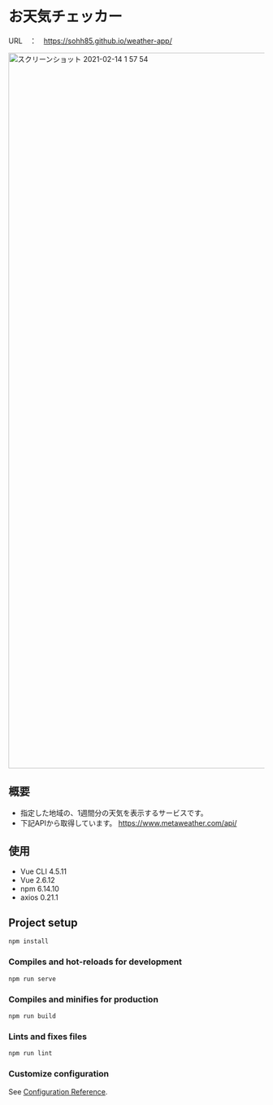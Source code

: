 # お天気チェッカー

URL　：　https://sohh85.github.io/weather-app/


<img width="1406" alt="スクリーンショット 2021-02-14 1 57 54" src="https://user-images.githubusercontent.com/67961122/107855902-97f4f780-6e68-11eb-8138-aa822b1b4e1f.png">


## 概要
- 指定した地域の、1週間分の天気を表示するサービスです。
- 下記APIから取得しています。
https://www.metaweather.com/api/

## 使用
- Vue CLI 4.5.11
- Vue 2.6.12
- npm 6.14.10
- axios 0.21.1

## Project setup
```
npm install
```

### Compiles and hot-reloads for development
```
npm run serve
```

### Compiles and minifies for production
```
npm run build
```

### Lints and fixes files
```
npm run lint
```

### Customize configuration
See [Configuration Reference](https://cli.vuejs.org/config/).
